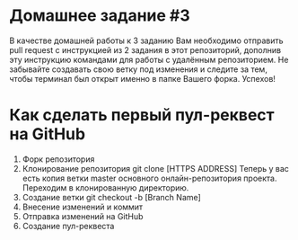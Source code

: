 # Домашнее задание #3

В качестве домашней работы к 3 заданию Вам необходимо отправить pull request с инструкцией из 2 задания в этот репозиторий, дополнив эту инструкцию командами для работы с удалённым репозиторием. Не забывайте создавать свою ветку под изменения и следите за тем, чтобы терминал был открыт именно в папке Вашего форка. Успехов!
# Как сделать первый пул-реквест на GitHub
1. Форк репозитория
2. Клонирование репозитория
git clone [HTTPS ADDRESS]
Теперь у вас есть копия ветки master основного онлайн-репозитория проекта.
Переходим в клонированную директорию.
3. Создание ветки
git checkout -b [Branch Name]
4. Внесение изменений и коммит
5. Отправка изменений на GitHub
6. Создание пул-реквеста